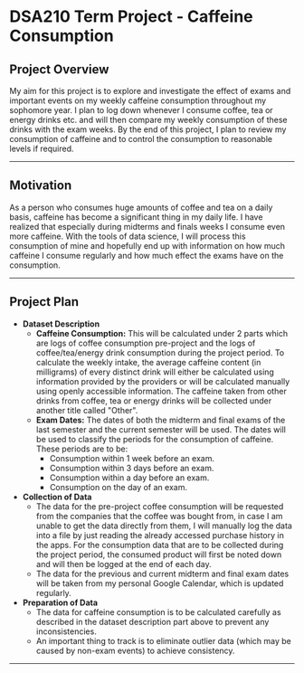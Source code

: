# DSA210 Term Project - Caffeine Consumption

## Project Overview
 My aim for this project is to explore and investigate the effect of exams and important events on my weekly caffeine consumption throughout my sophomore year. I plan to log down whenever I consume coffee, tea or energy drinks etc. and will then compare my weekly consumption of these drinks with the exam weeks. By the end of this project, I plan to review my consumption of caffeine and to control the consumption to reasonable levels if required.
 
---
## Motivation
 As a person who consumes huge amounts of coffee and tea on a daily basis, caffeine has become a significant thing in my daily life. I have realized that especially during midterms and finals weeks I consume even more caffeine. With the tools of data science, I will process this consumption of mine and hopefully end up with information on how much caffeine I consume regularly and how much effect the exams have on the consumption.
 
---
## Project Plan

 - **Dataset Description**
   - **Caffeine Consumption:** This will be calculated under 2 parts which are logs of coffee consumption pre-project and the logs of coffee/tea/energy drink consumption during the project period. To calculate the weekly intake, the average caffeine content (in milligrams) of every distinct drink will either be calculated using information provided by the providers or will be calculated manually using openly accessible information. The caffeine taken from other drinks from coffee, tea or energy drinks will be collected under another title called "Other".
   - **Exam Dates:** The dates of both the midterm and final exams of the last semester and the current semester will be used. The dates will be used to classify the periods for the consumption of caffeine. These periods are to be:
     - Consumption within 1 week before an exam.
     - Consumption within 3 days before an exam.
     - Consumption within a day before an exam.
     - Consumption on the day of an exam.
- **Collection of Data**
  - The data for the pre-project coffee consumption will be requested from the companies that the coffee was bought from, in case I am unable to get the data directly from them, I will manually log the data into a file by just reading the already accessed purchase history in the apps. For the consumption data that are to be collected during the project period, the consumed product will first be noted down and will then be logged at the end of each day.
  - The data for the previous and current midterm and final exam dates will be taken from my personal Google Calendar, which is updated regularly.
- **Preparation of Data**
  - The data for caffeine consumption is to be calculated carefully as described in the dataset description part above to prevent any inconsistencies.
  - An important thing to track is to eliminate outlier data (which may be caused by non-exam events) to achieve consistency.
---
